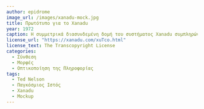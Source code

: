 ```yaml
---
author: epidrome
image_url: /images/xanadu-mock.jpg
title: Πρωτότυπο για το Xanadu
year: 1972 
caption: Η συμμετρικά διασυνδεμένη δομή του συστήματος Xanadu συμπληρώνεται με την αντίστοιχη οπτικοποίηση της πληροφορίας, η οποία εκτός από το βασικό έγγραφο δείχνει και τουλάχιστον ένα ακόμη έγγραφο που σχετίζεται. Η οπτικοποίηση αυτή έχει διαφορετική σύμανση για ένα σύνδεσμο παράθεσης από έναν σύνδεσμο αναφοράς, ενώ η συμμετρία της επιτρέπει να δούμε παράλληλα τα έγγραφα που αναφέρονται στο βασικό.
license_url: "https://xanadu.com/xuTco.html"
license_text: The Transcopyright License 
categories:
  - Σύνθεση
  - Μορφές
  - Οπτικοποίηση της Πληροφορίας 
tags:
  - Ted Nelson
  - Παγκόσμιος Ιστός
  - Xanadu
  - Mockup 
---
```

